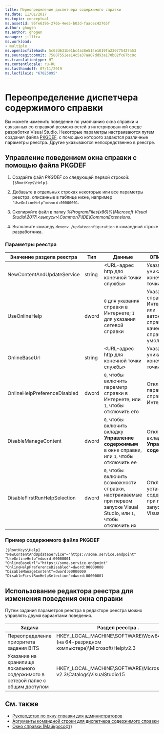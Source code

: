 ```yaml
---
title: Переопределение диспетчера содержимого справки
ms.date: 11/01/2017
ms.topic: conceptual
ms.assetid: 95fe6396-276b-4ee5-b03d-faacec42765f
author: ghogen
ms.author: ghogen
manager: jillfra
ms.workload:
- multiple
ms.openlocfilehash: 5c03d631be1bc4a38e514e1019fa230775427a53
ms.sourcegitcommit: 75807551ea14c5a37aa07dd93a170b02fc67bc8c
ms.translationtype: HT
ms.contentlocale: ru-RU
ms.lasthandoff: 07/11/2019
ms.locfileid: "67825095"
---
```

# <a name="help-content-manager-overrides"></a>Переопределение диспетчера содержимого справки

Вы можете изменить поведение по умолчанию окна справки и связанных со справкой возможностей в интегрированной среде разработки Visual Studio. Некоторые параметры настраиваются путем создания файла [PKGDEF](https://devblogs.microsoft.com/visualstudio/whats-a-pkgdef-and-why/), с помощью которого задаются различные параметры реестра. Другие указываются непосредственно в реестре.

## <a name="how-to-control-help-viewer-behavior-by-using-a-pkgdef-file"></a>Управление поведением окна справки с помощью файла PKGDEF

1. Создайте файл *PKGDEF* со следующей первой строкой: `[$RootKey$\Help]`.

2. Добавьте в отдельных строках некоторые или все параметры реестра, описанные в таблице ниже, например `"UseOnlineHelp"=dword:00000001`.

3. Скопируйте файл в папку *%ProgramFiles(x86)%\Microsoft Visual Studio\2017\\<выпуск\>\Common7\IDE\CommonExtensions*.

4. Выполните команду `devenv /updateconfiguration` в командной строке разработчика.

### <a name="registry-key-values"></a>Параметры реестра

|Значение раздела реестра|Тип|Данные|ОПИСАНИЕ|
|------------------|----|----|-----------|
|NewContentAndUpdateService|string|\<URL-адрес http для конечной точки службы\>|Указание уникальной конечной точки службы|
|UseOnlineHelp|dword|`0` для указания справки в Интернете; `1` для указания сетевой справки|Указание справки в Интернете или автономной справки в качестве справки по умолчанию|
|OnlineBaseUrl|string|\<URL-адрес http для конечной точки службы\>|Указание уникальной конечной точки F1|
|OnlineHelpPreferenceDisabled|dword|`0`, чтобы включить параметр справки в Интернете, или `1`, чтобы отключить его|Отключение параметра справки в Интернете|
|DisableManageContent|dword|`0`, чтобы включить вкладку **Управление содержимым** в окне справки, или `1`, чтобы отключить ее|Отключение вкладки **Управление содержимым**|
|DisableFirstRunHelpSelection|dword|`0`, чтобы включить возможности справки, настраиваемые при первом запуске Visual Studio, или `1`, чтобы отключить их|Отключение установки содержимого при первом запуске Visual Studio|

### <a name="example-pkgdef-file-contents"></a>Пример содержимого файла PKGDEF

```pkgdef
[$RootKey$\Help]
"NewContentAndUpdateService"="https://some.service.endpoint"
"UseOnlineHelp"=dword:00000001
"OnlineBaseUrl"="https://some.service.endpoint"
"OnlineHelpPreferenceDisabled"=dword:00000000
"DisableManageContent"=dword:00000000
"DisableFirstRunHelpSelection"=dword:00000001
```

## <a name="use-registry-editor-to-change-help-viewer-behavior"></a>Использование редактора реестра для изменения поведения окна справки

Путем задания параметров реестра в редакторе реестра можно управлять двумя вариантами поведения.

|Задача|Раздел реестра .|Значение|Данные|
|----------|-----|------|----|
|Переопределение приоритета задания BITS|HKEY_LOCAL_MACHINE\SOFTWARE\Wow6432Node (на 64-разрядном компьютере)\Microsoft\Help\v2.3|BITSPriority|**foreground**, **high**, **normal** или **low**|
|Указание на хранилище локального содержимого в сетевой папке с общим доступом|HKEY_LOCAL_MACHINE\SOFTWARE\Microsoft\Help\ v2.3\Catalogs\VisualStudio15|LocationPath|"*ContentStoreNetworkShare*"|

## <a name="see-also"></a>См. также

- [Руководство по окну справки для администраторов](../help-viewer/administrator-guide.md)
- [Аргументы командной строки для диспетчера содержимого справки](../help-viewer/command-line-arguments.md)
- [Окно справки (Майкрософт)](../help-viewer/overview.md)